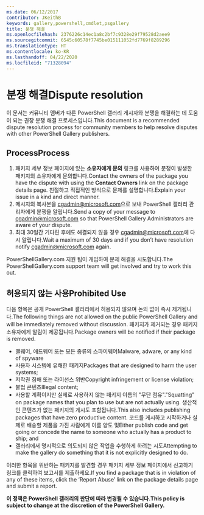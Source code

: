 ```yaml
---
ms.date: 06/12/2017
contributor: JKeithB
keywords: gallery,powershell,cmdlet,psgallery
title: 분쟁 해결
ms.openlocfilehash: 2376226c14ec1a8c2bf7c9328e29f79528d2aee9
ms.sourcegitcommit: 6545c60578f7745be015111052fd7769f8289296
ms.translationtype: HT
ms.contentlocale: ko-KR
ms.lasthandoff: 04/22/2020
ms.locfileid: "71328094"
---
```

# <a name="dispute-resolution"></a><span data-ttu-id="2c9f7-103">분쟁 해결</span><span class="sxs-lookup"><span data-stu-id="2c9f7-103">Dispute resolution</span></span>

<span data-ttu-id="2c9f7-104">이 문서는 커뮤니티 멤버가 다른 PowerShell 갤러리 게시자와 분쟁을 해결하는 데 도움이 되는 권장 분쟁 해결 프로세스입니다.</span><span class="sxs-lookup"><span data-stu-id="2c9f7-104">This document is a recommended dispute resolution process for community members to help resolve disputes with other PowerShell Gallery publishers.</span></span>

## <a name="process"></a><span data-ttu-id="2c9f7-105">Process</span><span class="sxs-lookup"><span data-stu-id="2c9f7-105">Process</span></span>

1. <span data-ttu-id="2c9f7-106">패키지 세부 정보 페이지에 있는 **소유자에게 문의** 링크를 사용하여 분쟁이 발생한 패키지의 소유자에게 문의합니다.</span><span class="sxs-lookup"><span data-stu-id="2c9f7-106">Contact the owners of the package you have the dispute with using the **Contact Owners** link on the package details page.</span></span>
   <span data-ttu-id="2c9f7-107">친절하고 직접적인 방식으로 문제를 설명합니다.</span><span class="sxs-lookup"><span data-stu-id="2c9f7-107">Explain your issue in a kind and direct manner.</span></span>
2. <span data-ttu-id="2c9f7-108">메시지의 복사본을 [cgadmin@microsoft.com](mailto:cgadmin@microsoft.com)으로 보내 PowerShell 갤러리 관리자에게 분쟁을 알립니다.</span><span class="sxs-lookup"><span data-stu-id="2c9f7-108">Send a copy of your message to [cgadmin@microsoft.com](mailto:cgadmin@microsoft.com) so that PowerShell Gallery Administrators are aware of your dispute.</span></span>
3. <span data-ttu-id="2c9f7-109">최대 30일간 기다린 후에도 해결되지 않을 경우 [cgadmin@microsoft.com](mailto:cgadmin@microsoft.com)에 다시 알립니다.</span><span class="sxs-lookup"><span data-stu-id="2c9f7-109">Wait a maximum of 30 days and if you don’t have resolution notify [cgadmin@microsoft.com](mailto:cgadmin@microsoft.com) again.</span></span>

<span data-ttu-id="2c9f7-110">PowerShellGallery.com 지원 팀이 개입하여 문제 해결을 시도합니다.</span><span class="sxs-lookup"><span data-stu-id="2c9f7-110">The PowerShellGallery.com support team will get involved and try to work this out.</span></span>

## <a name="prohibited-use"></a><span data-ttu-id="2c9f7-111">허용되지 않는 사용</span><span class="sxs-lookup"><span data-stu-id="2c9f7-111">Prohibited Use</span></span>

<span data-ttu-id="2c9f7-112">다음 항목은 공개 PowerShell 갤러리에서 허용되지 않으며 논의 없이 즉시 제거됩니다.</span><span class="sxs-lookup"><span data-stu-id="2c9f7-112">The following things are not allowed on the public PowerShell Gallery and will be immediately removed without discussion.</span></span>  <span data-ttu-id="2c9f7-113">패키지가 제거되는 경우 패키지 소유자에게 알림이 제공됩니다.</span><span class="sxs-lookup"><span data-stu-id="2c9f7-113">Package owners will be notified if their package is removed.</span></span>

- <span data-ttu-id="2c9f7-114">맬웨어, 애드웨어 또는 모든 종류의 스파이웨어</span><span class="sxs-lookup"><span data-stu-id="2c9f7-114">Malware, adware, or any kind of spyware</span></span>
- <span data-ttu-id="2c9f7-115">사용자 시스템에 유해한 패키지</span><span class="sxs-lookup"><span data-stu-id="2c9f7-115">Packages that are designed to harm the user systems;</span></span>
- <span data-ttu-id="2c9f7-116">저작권 침해 또는 라이선스 위반</span><span class="sxs-lookup"><span data-stu-id="2c9f7-116">Copyright infringement or license violation;</span></span>
- <span data-ttu-id="2c9f7-117">불법 콘텐츠</span><span class="sxs-lookup"><span data-stu-id="2c9f7-117">Illegal content;</span></span>
- <span data-ttu-id="2c9f7-118">사용할 계획이지만 실제로 사용하지 않는 패키지 이름의 "무단 점유".</span><span class="sxs-lookup"><span data-stu-id="2c9f7-118">"Squatting" on package names that you plan to use but are not actually using.</span></span> <span data-ttu-id="2c9f7-119">생산적인 콘텐츠가 없는 패키지의 게시도 포함됩니다.</span><span class="sxs-lookup"><span data-stu-id="2c9f7-119">This also includes publishing packages that have zero productive content.</span></span>
  <span data-ttu-id="2c9f7-120">코드를 게시하고 시작하거나 실제로 배송할 제품을 가진 사람에게 이름 양도 및</span><span class="sxs-lookup"><span data-stu-id="2c9f7-120">Either publish code and get going or concede the name to someone who actually has a product to ship; and</span></span>
- <span data-ttu-id="2c9f7-121">갤러리에서 명시적으로 의도되지 않은 작업을 수행하게 하려는 시도</span><span class="sxs-lookup"><span data-stu-id="2c9f7-121">Attempting to make the gallery do something that it is not explicitly designed to do.</span></span>

<span data-ttu-id="2c9f7-122">이러한 항목을 위반하는 패키지를 발견할 경우 패키지 세부 정보 페이지에서 신고하기 링크를 클릭하여 보고서를 제출하세요.</span><span class="sxs-lookup"><span data-stu-id="2c9f7-122">If you find a package that is in violation of any of these items, click the ‘Report Abuse’ link on the package details page and submit a report.</span></span>

<span data-ttu-id="2c9f7-123">**이 정책은 PowerShell 갤러리의 판단에 따라 변경될 수 있습니다.**</span><span class="sxs-lookup"><span data-stu-id="2c9f7-123">**This policy is subject to change at the discretion of the PowerShell Gallery.**</span></span>
